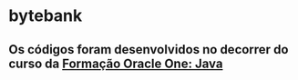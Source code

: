 # bytebank  
## Os códigos foram desenvolvidos no decorrer do curso da [**Formação Oracle One: Java**](https://cursos.alura.com.br/formacao-oracleone-java)